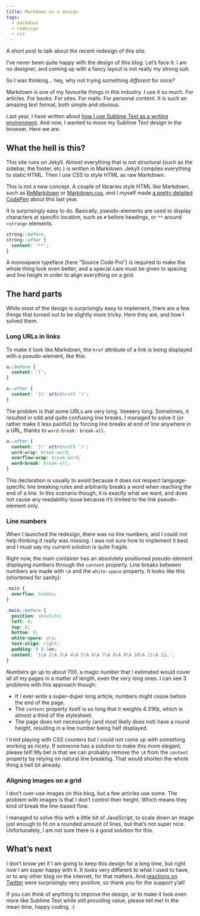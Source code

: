 ```yaml
---
title: Markdown as a design
tags:
  - markdown
  - redesign
  - css
---
```


A short post to talk about the recent redesign of this site.

I’ve never been quite happy with the design of this blog. Let’s face it: I am no designer, and coming up with a fancy layout is not really my strong suit.

So I was thinking… hey, why not trying something _different_ for once?

Markdown is one of my favourite things in this industry. I use it so much. For articles. For books. For sites. For mails. For personal content. It is such an amazing text format, both simple and obvious.

Last year, I have written about [how I use Sublime Text as a writing environment](https://hugogiraudel.com/2015/05/18/writing-in-sublime-text/). And now, I wanted to move my Sublime Text design in the browser. Here we are.

## What the hell is this?

This site runs on Jekyll. Almost everything that is not structural (such as the sidebar, the footer, etc.) is written in Markdown. Jekyll compiles everything to static HTML. Then I use CSS to style HTML as raw Markdown.

This is not a new concept. A couple of libraries style HTML like Markdown, such as [ReMarkdown](https://fvsch.com/remarkdown/) or [Markdown.css](http://mrcoles.com/demo/markdown-css/), and I myself made [a pretty detailed CodePen](https://codepen.io/HugoGiraudel/pen/JmonG) about this last year.

It is surprisingly easy to do. Basically, pseudo-elements are used to display characters at specific location, such as `#` before headings, or `**` around `<strong>` elements.

```css
strong::before,
strong::after {
  content: '**';
}
```

A monospace typeface (here “Source Code Pro”) is required to make the whole thing look even better, and a special care must be given to spacing and line height in order to align everything on a grid.

## The hard parts

While most of the design is surprisingly easy to implement, there are a few things that turned out to be slightly more tricky. Here they are, and how I solved them.

### Long URLs in links

To make it look like Markdown, the `href` attribute of a link is being displayed with a pseudo-element, like this:

```css
a::before {
  content: '[';
}

a::after {
  content: '](' attr(href) ')';
}
```

The problem is that some URLs are very long. Veeeery long. Sometimes, it resulted in odd and quite confusing line breaks. I managed to solve it (or rather make it less painful) by forcing line breaks at end of line anywhere in a URL, thanks to `word-break: break-all`.

```css
a::after {
  content: '](' attr(href) ')';
  word-wrap: break-word;
  overflow-wrap: break-word;
  word-break: break-all;
}
```

This declaration is usually to avoid because it does not respect language-specific line breaking rules and arbitrarily breaks a word when reaching the end of a line. In this scenario though, it is exactly what we want, and does not cause any readability issue because it’s limited to the link pseudo-element only.

### Line numbers

When I launched the redesign, there was no line numbers, and I could not help thinking it really was missing. I was not sure how to implement it best and I must say my current solution is quite fragile.

Right now, the main container has an absolutely positioned pseudo-element displaying numbers through the `content` property. Line breaks between numbers are made with `\A` and the `white-space` property. It looks like this (shortened for sanity):

```css
.main {
  overflow: hidden;
}

.main::before {
  position: absolute;
  left: 0;
  top: 0;
  bottom: 0;
  white-space: pre;
  text-align: right;
  padding: 0 0.5em;
  content: '1\A 2\A 3\A 4\A 5\A 6\A 7\A 8\A 9\A 10\A 11\A 12…';
}
```

Numbers go up to about 700, a magic number that I estimated would cover all of my pages in a matter of length, even the very long ones. I can see 3 problems with this approach though:

- If I ever write a super-duper long article, numbers might cease before the end of the page.
- The `content` property itself is so long that it weights 4.31Kb, which is almost a third of the stylesheet.
- The page does not necessarily (and most likely does not) have a round height, resulting in a line number being half displayed.

I tried playing with CSS counters but I could not come up with something working as nicely. If someone has a solution to make this more elegant, please tell! My bet is that we can probably remove the `\A` from the `content` property by relying on natural line breaking. That would shorten the whole thing a hell lot already.

### Aligning images on a grid

I don’t over-use images on this blog, but a few articles use some. The problem with images is that I don’t control their height. Which means they kind of break the line-based flow.

I managed to solve this with a little bit of JavaScript, to scale down an image just enough to fit on a rounded amount of lines, but that’s not super nice. Unfortunately, I am not sure there is a good solution for this.

## What’s next

I don’t know yet if I am going to keep this design for a long time, but right now I am super happy with it. It looks very different to what I used to have, or to any other blog on the internet, for that matters. And [reactions on Twitter](https://twitter.com/HugoGiraudel/status/736181867653779456) were surprisingly very positive, so thank you for the support y’all!

If you can think of anything to improve the design, or to make it look even more like Sublime Text while still providing value, please tell me! In the mean time, happy coding. :)
